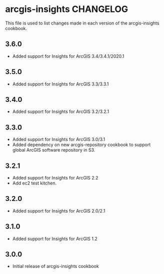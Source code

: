 # arcgis-insights CHANGELOG

This file is used to list changes made in each version of the arcgis-insights cookbook.

## 3.6.0
- Added support for Insights for ArcGIS 3.4/3.4.1/2020.1

## 3.5.0
- Added support for Insights for ArcGIS 3.3/3.3.1

## 3.4.0
- Added support for Insights for ArcGIS 3.2/3.2.1

## 3.3.0
- Added support for Insights for ArcGIS 3.0/3.1
- Added dependency on new arcgis-repository cookbook to support global ArcGIS software repository in S3.

## 3.2.1
- Added support for Insights for ArcGIS 2.2
- Add ec2 test kitchen.

## 3.2.0
- Added support for Insights for ArcGIS 2.0/2.1

## 3.1.0
- Added support for Insights for ArcGIS 1.2

## 3.0.0
- Initial release of arcgis-insights cookbook
